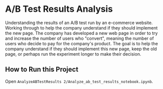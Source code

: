 # A/B Test Results Analysis
Understanding the results of an A/B test run by an e-commerce website. Working through to help the company understand if they should implement the new page.
The company has developed a new web page in order to try and increase the number of users who "convert", meaning the number of users who decide to pay for the company's product. The goal is to help the company understand if they should implement this new page, keep the old page, or perhaps run the experiment longer to make their decision.
## How to Run this Project
Open `AnalyzeABTestResults 2/Analyze_ab_test_results_notebook.ipynb`.
